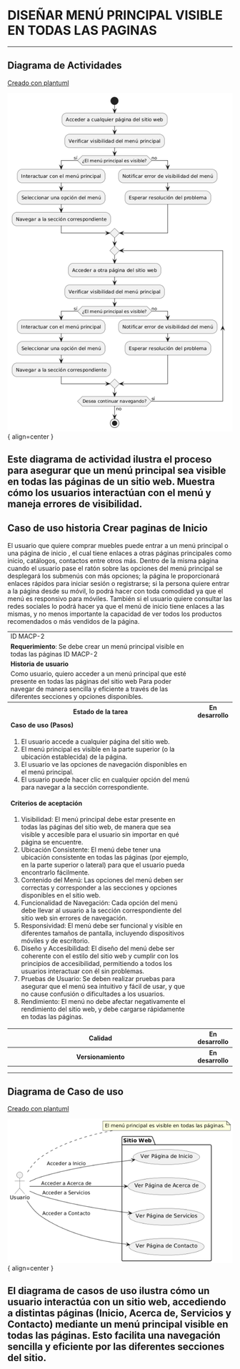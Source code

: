 # DISEÑAR MENÚ PRINCIPAL VISIBLE EN TODAS LAS PAGINAS

------
## Diagrama de Actividades
[Creado con plantuml](https://plantuml.com/es/)

![Image title](./assets/images/macp2.png){ align=center }

Este diagrama de actividad ilustra el proceso para asegurar que un menú principal sea visible en todas las páginas de un sitio web. Muestra cómo los usuarios interactúan con el menú y maneja errores de visibilidad.
---
###

## Caso de uso historia Crear paginas de Inicio 
El usuario que quiere comprar muebles puede entrar a un menú principal o una página de inicio , el cual tiene enlaces a otras  páginas principales como inicio, catálogos, contactos entre otros más. Dentro de la misma página cuando el usuario pase el ratón sobre las opciones del menú principal se desplegará los submenús con más opciones; la página le proporcionará enlaces rápidos para iniciar sesión o registrarse; si la persona quiere entrar a la página desde su móvil, lo podrá hacer con toda comodidad ya que el menú es responsivo para móviles. También si el usuario quiere consultar las redes sociales lo podrá hacer ya que el menú de inicio tiene enlaces  a las mismas, y no menos importante la capacidad de ver todos los productos recomendados o más vendidos de la página.

<table id="customers">
  <tr class="idtext principal">
    <td>ID MACP-2</td>
  </tr>
  <tr class="single text">
    <td><strong>Requerimiento</strong>: Se debe crear un menú principal visible en todas las páginas ID MACP-2</td>
  </tr>
  <tr class="single gray">
    <td><strong>Historia de usuario</strong></td>
  </tr>
  <tr class="single text">
    <td>Como usuario, quiero acceder a un menú principal que esté presente en todas las páginas del sitio web Para poder navegar de manera sencilla y eficiente a través de las diferentes secciones y opciones disponibles.</td>
  </tr>
  <tr class="duo">
    <th class="gray"><strong>Estado de la tarea</strong></th>
    <th>En desarrollo</th>
  </tr>
  <tr class="single gray">
    <td><strong>Caso de uso (Pasos)</strong></td>
  </tr>
  <tr class="single text">
    <td>
        <ol>
            <li>El usuario accede a cualquier página del sitio web.</li>
            <li>El menú principal es visible en la parte superior (o la ubicación establecida) de la página.</li>
            <li>El usuario ve las opciones de navegación disponibles en el menú principal.</li>
            <li>El usuario puede hacer clic en cualquier opción del menú para navegar a la sección correspondiente.</li>
        </ol>
    </td>
  </tr>
  <tr class="single gray">
    <td><strong>Criterios de aceptación</strong></td>
  </tr>
  <tr class="single text">
    <td>
        <ol>
               <li>Visibilidad: El menú principal debe estar presente en todas las páginas del sitio web, de manera que sea visible y accesible para el usuario sin importar en qué página se encuentre.</li>
               <li> Ubicación Consistente: El menú debe tener una ubicación consistente en todas las páginas (por ejemplo, en la parte superior o lateral) para que el usuario pueda encontrarlo fácilmente.</li>
               <li>Contenido del Menú: Las opciones del menú deben ser correctas y corresponder a las secciones y opciones disponibles en el sitio web.</li>
               <li>Funcionalidad de Navegación: Cada opción del menú debe llevar al usuario a la sección correspondiente del sitio web sin errores de navegación.</li>
               <li>Responsividad: El menú debe ser funcional y visible en diferentes tamaños de pantalla, incluyendo dispositivos móviles y de escritorio.</li>
               <li>Diseño y Accesibilidad: El diseño del menú debe ser coherente con el estilo del sitio web y cumplir con los principios de accesibilidad, permitiendo a todos los usuarios interactuar con él sin problemas.</li>
               <li>Pruebas de Usuario: Se deben realizar pruebas para asegurar que el menú sea intuitivo y fácil de usar, y que no cause confusión o dificultades a los usuarios.</li>
               <li>Rendimiento: El menú no debe afectar negativamente el rendimiento del sitio web, y debe cargarse rápidamente en todas las páginas.</li>
        </ol>
    </td>
  </tr>
 <tr class="duo">
    <th class="gray"><strong>Calidad</strong></th>
    <th>En desarrollo</th>
  </tr>
  <tr class="duo">
    <th class="gray"><strong>Versionamiento</strong></th>
    <th>En desarrollo</th>
  </tr>
</table>



---
## Diagrama de Caso de uso
[Creado con plantuml](https://plantuml.com/es/)

![Image title](./assets/images/DIAGRAMAS%20DE%20CASO%20DE%20USO/CASO2.png){ align=center }

El diagrama de casos de uso ilustra cómo un usuario interactúa con un sitio web, accediendo a distintas páginas (Inicio, Acerca de, Servicios y Contacto) mediante un menú principal visible en todas las páginas. Esto facilita una navegación sencilla y eficiente por las diferentes secciones del sitio.
---
